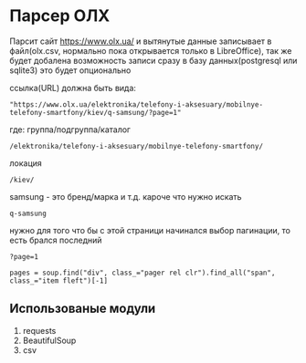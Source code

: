 # Парсер ОЛХ 
Парсит сайт https://www.olx.ua/ и вытянутые данные записывает в файл(olx.csv, нормально пока открывается только в LibreOffice), так же будет добалена возможность записи сразу в базу данных(postgresql  или sqlite3) это будет опционально

ссылка(URL) должна быть вида: 
```
"https://www.olx.ua/elektronika/telefony-i-aksesuary/mobilnye-telefony-smartfony/kiev/q-samsung/?page=1"
```
где: 
группа/подгруппа/каталог 
```
/elektronika/telefony-i-aksesuary/mobilnye-telefony-smartfony/
```
локация
```
/kiev/
```
samsung - это бренд/марка и т.д. кароче что нужно искать
```
q-samsung
```
нужно для того что бы с этой страници начинался выбор пагинации, то есть брался последний 
```
?page=1
```
```
pages = soup.find("div", class_="pager rel clr").find_all("span", class_="item fleft")[-1]
```
## Использованые модули
1. requests
2. BeautifulSoup
3. csv
